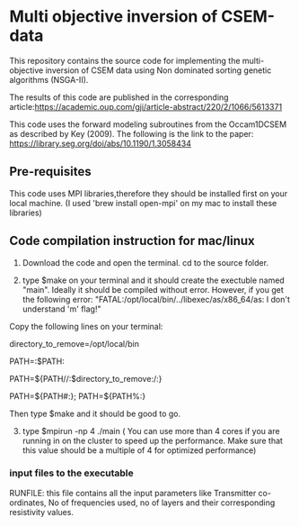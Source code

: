 # Multi objective inversion of CSEM-data

This repository contains the source code for implementing the multi-objective inversion of CSEM data using Non dominated sorting genetic algorithms (NSGA-II).

The results of this code are published in the corresponding article:https://academic.oup.com/gji/article-abstract/220/2/1066/5613371

This code uses the forward modeling subroutines from the Occam1DCSEM as described by Key (2009). The following is the link to the paper: https://library.seg.org/doi/abs/10.1190/1.3058434

## Pre-requisites
This code uses MPI libraries,therefore they should be installed first on your local machine. (I used 'brew install open-mpi' on my mac to install these libraries)

## Code compilation instruction for mac/linux
1. Download the code and open the terminal. cd to the source folder.

2. type $make  on your terminal and it should create the exectuble named "main". Ideally it should be compiled without error. However, if you get the following error:
  "FATAL:/opt/local/bin/../libexec/as/x86_64/as: I don't understand 'm' flag!"

  Copy the following lines on your terminal:
  
  directory_to_remove=/opt/local/bin 
 
  PATH=:$PATH: 
 
  PATH=${PATH//:$directory_to_remove:/:} 
 
  PATH=${PATH#:}; PATH=${PATH%:}
 
  Then type $make and it should be good to go.

3. type $mpirun -np 4 ./main ( You can use more than 4 cores if you are running in on the cluster to speed up the  performance. Make sure that this value should be a multiple of 4 for optimized performance)

### input files to the executable
RUNFILE: this file contains all the input parameters like Transmitter co-ordinates, No of frequencies used, no of layers and their corresponding resistivity values.

